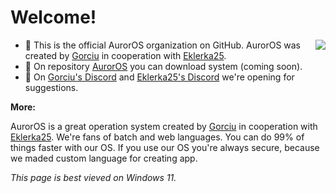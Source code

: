 # Welcome!

<img align="right" src="https://avatars.githubusercontent.com/u/157804013?s=200&u=2ce38e6b2cf8349677f2b71a805238a6a8e1c454&v=4">

- 🙋 This is the official AurorOS organization on GitHub. AurorOS was created by [Gorciu](https://github.com/gorciu-official) in cooperation with [Eklerka25](https://github.com/Eklerka25).
- 🌈 On repository [AurorOS](https://github.com/AurorOS/AurorOS) you can download system (coming soon).
- 🧙 On [Gorciu's Discord](https://dsc.gg/gorciu) and [Eklerka25's Discord](https://discord.gg/8PZkmn9G44) we're opening for suggestions.

**More:**

AurorOS is a great operation system created by [Gorciu](https://github.com/gorciu-official) in cooperation with [Eklerka25](https://github.com/Eklerka25). We're fans of batch and web languages. You can do 99% of things faster with our OS. If you use our OS you're always secure, because we maded custom language for creating app.

_This page is best vieved on Windows 11._
